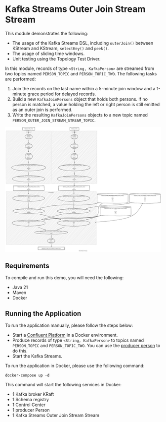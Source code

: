 # Kafka Streams Outer Join Stream Stream

This module demonstrates the following:

- The usage of the Kafka Streams DSL, including `outerJoin()` between KStream and KStream, `selectKey()` and `peek()`.
- The usage of sliding time windows.
- Unit testing using the Topology Test Driver.

In this module, records of type `<String, KafkaPerson>` are streamed from two topics named `PERSON_TOPIC`
and `PERSON_TOPIC_TWO`.
The following tasks are performed:

1. Join the records on the last name within a 5-minute join window and a 1-minute grace period for delayed records.
2. Build a new `KafkaJoinPersons` object that holds both persons. If no person is matched, a value holding the left or
   right person is still emitted as an outer join is performed.
3. Write the resulting `KafkaJoinPersons` objects to a new topic named `PERSON_OUTER_JOIN_STREAM_STREAM_TOPIC`.

![topology.png](topology.png)

## Requirements

To compile and run this demo, you will need the following:

- Java 21
- Maven
- Docker

## Running the Application

To run the application manually, please follow the steps below:

- Start a [Confluent Platform](https://docs.confluent.io/platform/current/quickstart/ce-docker-quickstart.html#step-1-download-and-start-cp) in a Docker environment.
- Produce records of type `<String, KafkaPerson>` to topics named `PERSON_TOPIC` and `PERSON_TOPIC_TWO`. You can use the [producer person](../specific-producers/kafka-streams-producer-person) to do this.
- Start the Kafka Streams.

To run the application in Docker, please use the following command:

```console
docker-compose up -d
```

This command will start the following services in Docker:

- 1 Kafka broker KRaft
- 1 Schema registry
- 1 Control Center
- 1 producer Person
- 1 Kafka Streams Outer Join Stream Stream

